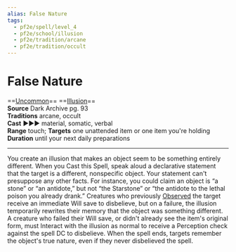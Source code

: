 ```yaml
---
alias: False Nature
tags:
  - pf2e/spell/level_4
  - pf2e/school/illusion
  - pf2e/tradition/arcane
  - pf2e/tradition/occult
---
```


# False Nature

==[Uncommon](../../../Traits/Uncommon.md)== ==[Illusion](../../../Traits/Illusion.md)==  
__Source__ Dark Archive pg. 93  
**Traditions** arcane, occult  
**Cast** ►►► material, somatic, verbal  
**Range** touch; **Targets** one unattended item or one item you're holding  
**Duration** until your next daily preparations

---

You create an illusion that makes an object seem to be something entirely different. When you Cast this Spell, speak aloud a declarative statement that the target is a different, nonspecific object. Your statement can't presuppose any other facts. For instance, you could claim an object is “a stone” or “an antidote,” but not “the Starstone” or “the antidote to the lethal poison you already drank.” Creatures who previously [Observed](../../../Conditions/Observed.md) the target receive an immediate Will save to disbelieve, but on a failure, the illusion temporarily rewrites their memory that the object was something different. A creature who failed their Will save, or didn't already see the item's original form, must Interact with the illusion as normal to receive a Perception check against the spell DC to disbelieve. When the spell ends, targets remember the object's true nature, even if they never disbelieved the spell.
